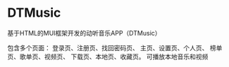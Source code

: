 # DTMusic
基于HTML的MUI框架开发的动听音乐APP（DTMusic）

包含多个页面：
登录页、注册页、找回密码页、
主页、设置页、个人页、
榜单页、歌单页、视频页、
下载页、本地页、收藏页。
可播放本地音乐和视频
